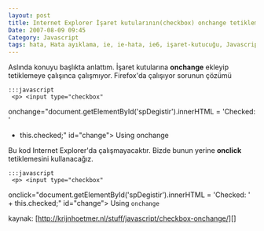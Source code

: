 ```yaml
---
layout: post
title: Internet Explorer İşaret kutularının(checkbox) onchange tetiklemesindeki sorun ve çözüm önerisi
Date: 2007-08-09 09:45
Category: Javascript
tags: hata, Hata ayıklama, ie, ie-hata, ie6, işaret-kutucuğu, Javascript
---
```


Aslında konuyu başlıkta anlattım. İşaret kutularına **onchange** ekleyip
tetiklemeye çalışınca çalışmıyor. Firefox'da çalışıyor sorunun çözümü

	:::javascript
	 <p> <input type="checkbox"
onchange="document.getElementById('spDegistir').innerHTML = 'Checked: '
+ this.checked;" id="change"> <label for="change">Using
onchange</label> <span id="spDegistir"></span> </p>


Bu kod Internet Explorer'da çalışmayacaktır. Bizde bunun yerine
**onclick** tetiklemesini kullanacağız.

	:::javascript
	 <p> <input type="checkbox"
onclick="document.getElementById('spDegistir').innerHTML = 'Checked: ' +
this.checked;" id="change"> <label for="change">Using
<code>onchange</code></label> <span id="spDegistir"></span>

kaynak: [http://krijnhoetmer.nl/stuff/javascript/checkbox-onchange/][]


  [http://krijnhoetmer.nl/stuff/javascript/checkbox-onchange/]: http://krijnhoetmer.nl/stuff/javascript/checkbox-onchange/
